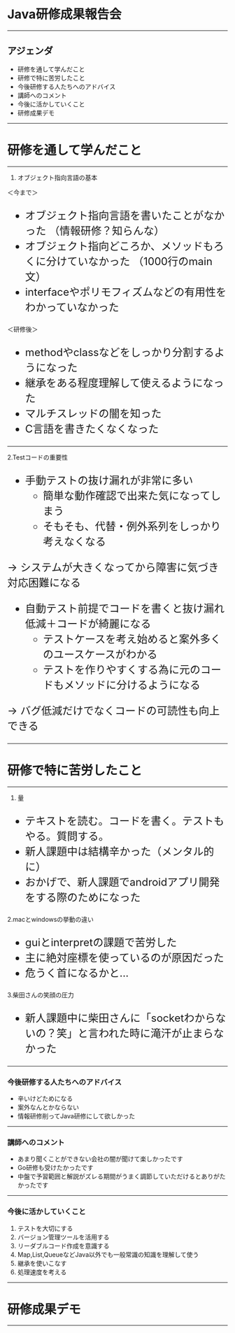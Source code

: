 <!-- $theme: gaia -->

# Java研修成果報告会
---
## アジェンダ
* 研修を通して学んだこと
* 研修で特に苦労したこと
* 今後研修する人たちへのアドバイス
* 講師へのコメント
* 今後に活かしていくこと
* 研修成果デモ


---

# 研修を通して学んだこと
---

1. オブジェクト指向言語の基本

＜今まで＞  

<font size="5">

* オブジェクト指向言語を書いたことがなかった
（情報研修？知らんな）
* オブジェクト指向どころか、メソッドもろくに分けていなかった
（1000行のmain文）
* interfaceやポリモフィズムなどの有用性をわかっていなかった

</font>

＜研修後＞

<font size="5">

* methodやclassなどをしっかり分割するようになった
* 継承をある程度理解して使えるようになった
* マルチスレッドの闇を知った
* C言語を書きたくなくなった

</font>

---

2.Testコードの重要性

<font size="5">

* 手動テストの抜け漏れが非常に多い
	* 簡単な動作確認で出来た気になってしまう
	* そもそも、代替・例外系列をしっかり考えなくなる
	
→ システムが大きくなってから障害に気づき対応困難になる
* 自動テスト前提でコードを書くと抜け漏れ低減＋コードが綺麗になる
	* テストケースを考え始めると案外多くのユースケースがわかる
	* テストを作りやすくする為に元のコードもメソッドに分けるようになる
	
→ バグ低減だけでなくコードの可読性も向上できる

</font>

---

# 研修で特に苦労したこと

---

1. 量

<font size="5">

* テキストを読む。コードを書く。テストもやる。質問する。
* 新人課題中は結構辛かった（メンタル的に）
* おかげで、新人課題でandroidアプリ開発をする際のためになった

</font>

2.macとwindowsの挙動の違い

<font size="5">

* guiとinterpretの課題で苦労した
* 主に絶対座標を使っているのが原因だった
* 危うく首になるかと...

</font>

3.柴田さんの笑顔の圧力

<font size="5">

* 新人課題中に柴田さんに「socketわからないの？笑」と言われた時に滝汗が止まらなかった

</font>

---

### 今後研修する人たちへのアドバイス

* 辛いけどためになる
* 案外なんとかならない
* 情報研修削ってJava研修にして欲しかった

---

### 講師へのコメント
 * あまり聞くことができない会社の闇が聞けて楽しかったです
 * Go研修も受けたかったです
 * 中盤で予習範囲と解説がズレる期間がうまく調節していただけるとありがたかったです

---

### 今後に活かしていくこと

1. テストを大切にする
2. バージョン管理ツールを活用する
3. リーダブルコード作成を意識する
4. Map,List,QueueなどJava以外でも一般常識の知識を理解して使う
5. 継承を使いこなす
6. 処理速度を考える

---

# 研修成果デモ

---
